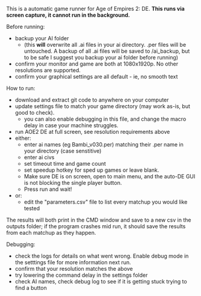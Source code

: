This is a automatic game runner for Age of Empires 2: DE. **This runs via screen capture, it cannot run in the background.**

Before running:
- backup your AI folder
  - (this **will** overwrite all .ai files in your ai directory. .per files will be untouched. A backup of all .ai files will be saved to /ai_backup, but to be safe I suggest you backup your ai folder before running)
- confirm your monitor and game are both at 1080x1920p. No other resolutions are supported.
- confirm your graphical settings are all default - ie, no smooth text

How to run:
- download and extract git code to anywhere on your computer
- update settings file to match your game directory (may work as-is, but good to check).
  - you can also enable debugging in this file, and change the macro delay in case your machine struggles.
- run AOE2 DE at full screen, see resolution requirements above
- either:
  - enter ai names (eg Bambi_v030.per) matching their .per name in your directory (case senstitive)
  - enter ai civs
  - set timeout time and game count
  - set speedup hotkey for sped up games or leave blank.
  - Make sure DE is on screen, open to main menu, and the auto-DE GUI is not blocking the single player button.
  - Press run and wait!
- or:
  - edit the "parameters.csv" file to list every matchup you would like tested

The results will both print in the CMD window and save to a new csv in the outputs folder; if the program crashes mid run, it should save the results from each matchup as they happen.

Debugging:
- check the logs for details on what went wrong. Enable debug mode in the setttings file for more information next run.
- confirm that your resolution matches the above
- try lowering the command delay in the settings folder
- check AI names, check debug log to see if it is getting stuck trying to find a button
